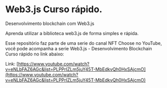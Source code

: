 # Web3.js Curso rápido.

Desenvolvimento blockchain com Web3.js

Aprenda utilizar a biblioteca web3.js de forma simples e rápida.

Esse repositório faz parte de uma serie do canal NFT Choose no YouTube, você pode acompanha a serie Web3.js - Desenvolvimento Blockchain Curso rápido no link abaixo:

Link: [https://www.youtube.com/watch?v=eNLbFAZ6AGc&list=PLPPrIZLm5juY45T-MbEdkvQh0HxSAjcmO](https://www.youtube.com/watch?v=eNLbFAZ6AGc&list=PLPPrIZLm5juY45T-MbEdkvQh0HxSAjcmO)
